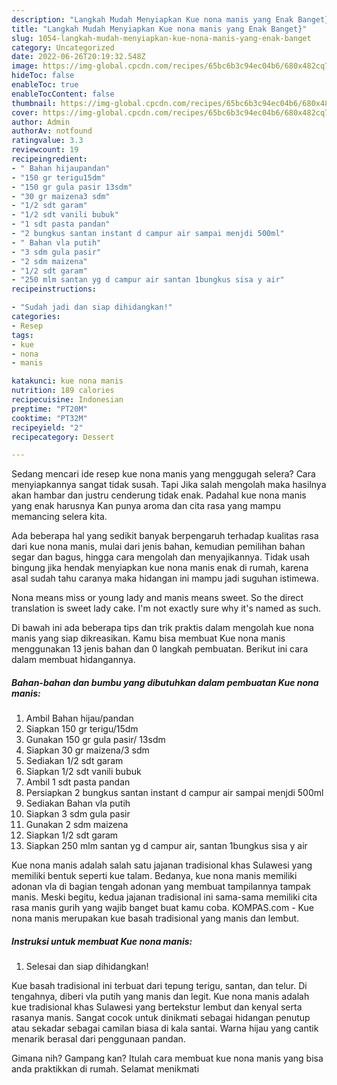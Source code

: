 ```yaml
---
description: "Langkah Mudah Menyiapkan Kue nona manis yang Enak Banget}"
title: "Langkah Mudah Menyiapkan Kue nona manis yang Enak Banget}"
slug: 1054-langkah-mudah-menyiapkan-kue-nona-manis-yang-enak-banget
category: Uncategorized
date: 2022-06-26T20:19:32.548Z
image: https://img-global.cpcdn.com/recipes/65bc6b3c94ec04b6/680x482cq70/kue-nona-manis-foto-resep-utama.jpg
hideToc: false
enableToc: true
enableTocContent: false
thumbnail: https://img-global.cpcdn.com/recipes/65bc6b3c94ec04b6/680x482cq70/kue-nona-manis-foto-resep-utama.jpg
cover: https://img-global.cpcdn.com/recipes/65bc6b3c94ec04b6/680x482cq70/kue-nona-manis-foto-resep-utama.jpg
author: Admin
authorAv: notfound
ratingvalue: 3.3
reviewcount: 19
recipeingredient:
- " Bahan hijaupandan"
- "150 gr terigu15dm"
- "150 gr gula pasir 13sdm"
- "30 gr maizena3 sdm"
- "1/2 sdt garam"
- "1/2 sdt vanili bubuk"
- "1 sdt pasta pandan"
- "2 bungkus santan instant d campur air sampai menjdi 500ml"
- " Bahan vla putih"
- "3 sdm gula pasir"
- "2 sdm maizena"
- "1/2 sdt garam"
- "250 mlm santan yg d campur air santan 1bungkus sisa y air"
recipeinstructions:

- "Sudah jadi dan siap dihidangkan!"
categories:
- Resep
tags:
- kue
- nona
- manis

katakunci: kue nona manis 
nutrition: 189 calories
recipecuisine: Indonesian
preptime: "PT20M"
cooktime: "PT32M"
recipeyield: "2"
recipecategory: Dessert

---
```



Sedang mencari ide resep kue nona manis yang menggugah selera? Cara menyiapkannya sangat tidak susah. Tapi Jika salah mengolah maka hasilnya akan hambar dan justru cenderung tidak enak. Padahal kue nona manis yang enak harusnya Kan punya aroma dan cita rasa yang mampu memancing selera kita.


Ada beberapa hal yang sedikit banyak berpengaruh terhadap kualitas rasa dari kue nona manis, mulai dari jenis bahan, kemudian pemilihan bahan segar dan bagus, hingga cara mengolah dan menyajikannya. Tidak usah bingung jika hendak menyiapkan kue nona manis enak di rumah, karena asal sudah tahu caranya maka hidangan ini mampu jadi suguhan istimewa.

Nona means miss or young lady and manis means sweet. So the direct translation is sweet lady cake. I&#39;m not exactly sure why it&#39;s named as such.


Di bawah ini ada beberapa tips dan trik praktis dalam mengolah kue nona manis yang siap dikreasikan. Kamu bisa membuat Kue nona manis menggunakan 13 jenis bahan dan 0 langkah pembuatan. Berikut ini cara dalam membuat hidangannya.

<!--inarticleads1-->

##### Bahan-bahan dan bumbu yang dibutuhkan dalam pembuatan Kue nona manis:

1. Ambil  Bahan hijau/pandan
1. Siapkan 150 gr terigu/15dm
1. Gunakan 150 gr gula pasir/ 13sdm
1. Siapkan 30 gr maizena/3 sdm
1. Sediakan 1/2 sdt garam
1. Siapkan 1/2 sdt vanili bubuk
1. Ambil 1 sdt pasta pandan
1. Persiapkan 2 bungkus santan instant d campur air sampai menjdi 500ml
1. Sediakan  Bahan vla putih
1. Siapkan 3 sdm gula pasir
1. Gunakan 2 sdm maizena
1. Siapkan 1/2 sdt garam
1. Siapkan 250 mlm santan yg d campur air, santan 1bungkus sisa y air


Kue nona manis adalah salah satu jajanan tradisional khas Sulawesi yang memiliki bentuk seperti kue talam. Bedanya, kue nona manis memiliki adonan vla di bagian tengah adonan yang membuat tampilannya tampak manis. Meski begitu, kedua jajanan tradisional ini sama-sama memiliki cita rasa manis gurih yang wajib banget buat kamu coba. KOMPAS.com - Kue nona manis merupakan kue basah tradisional yang manis dan lembut. 

<!--inarticleads2-->

##### Instruksi untuk membuat Kue nona manis:


1. Selesai dan siap dihidangkan!

Kue basah tradisional ini terbuat dari tepung terigu, santan, dan telur. Di tengahnya, diberi vla putih yang manis dan legit. Kue nona manis adalah kue tradisional khas Sulawesi yang bertekstur lembut dan kenyal serta rasanya manis. Sangat cocok untuk dinikmati sebagai hidangan penutup atau sekadar sebagai camilan biasa di kala santai. Warna hijau yang cantik menarik berasal dari penggunaan pandan. 

Gimana nih? Gampang kan? Itulah cara membuat kue nona manis yang bisa anda praktikkan di rumah. Selamat menikmati
